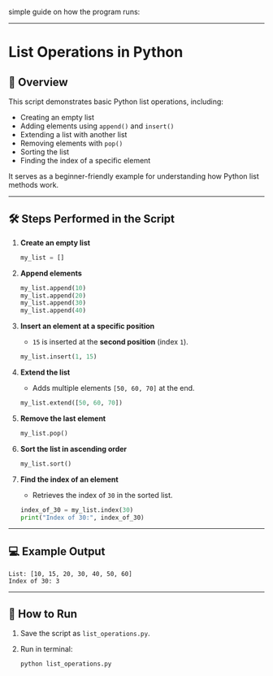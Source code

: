  simple guide on how the program runs:

---

# List Operations in Python

## 📌 Overview

This script demonstrates basic Python list operations, including:

* Creating an empty list
* Adding elements using `append()` and `insert()`
* Extending a list with another list
* Removing elements with `pop()`
* Sorting the list
* Finding the index of a specific element

It serves as a beginner-friendly example for understanding how Python list methods work.

---

## 🛠 Steps Performed in the Script

1. **Create an empty list**

   ```python
   my_list = []
   ```

2. **Append elements**

   ```python
   my_list.append(10)
   my_list.append(20)
   my_list.append(30)
   my_list.append(40)
   ```

3. **Insert an element at a specific position**

   * `15` is inserted at the **second position** (index `1`).

   ```python
   my_list.insert(1, 15)
   ```

4. **Extend the list**

   * Adds multiple elements `[50, 60, 70]` at the end.

   ```python
   my_list.extend([50, 60, 70])
   ```

5. **Remove the last element**

   ```python
   my_list.pop()
   ```

6. **Sort the list in ascending order**

   ```python
   my_list.sort()
   ```

7. **Find the index of an element**

   * Retrieves the index of `30` in the sorted list.

   ```python
   index_of_30 = my_list.index(30)
   print("Index of 30:", index_of_30)
   ```

---

## 💻 Example Output

```
List: [10, 15, 20, 30, 40, 50, 60]
Index of 30: 3
```

---

## 📂 How to Run

1. Save the script as `list_operations.py`.
2. Run in terminal:

   ```bash
   python list_operations.py
   ```

